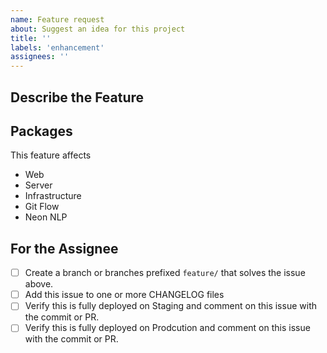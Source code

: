 ```yaml
---
name: Feature request
about: Suggest an idea for this project
title: ''
labels: 'enhancement'
assignees: ''
---
```


## Describe the Feature



## Packages

This feature affects

- Web
- Server
- Infrastructure
- Git Flow
- Neon NLP

## For the Assignee

- [ ] Create a branch or branches prefixed `feature/` that solves the issue
  above.
- [ ] Add this issue to one or more CHANGELOG files
- [ ] Verify this is fully deployed on Staging and comment on this issue with
  the commit or PR.
- [ ] Verify this is fully deployed on Prodcution and comment on this issue with
  the commit or PR.

